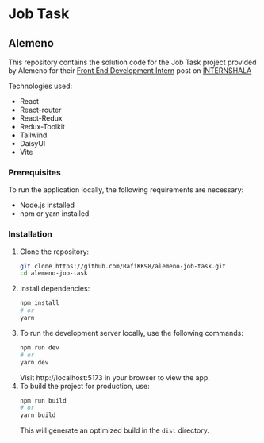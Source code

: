 # Job Task
## Alemeno


This repository contains the solution code for the Job Task project provided by Alemeno for their [Front End Development Intern](https://internshala.com/internship/detail/front-end-development-work-from-home-job-internship-at-alemeno1705129177) post on [INTERNSHALA](https://internshala.com)

Technologies used:
- React
- React-router
- React-Redux
- Redux-Toolkit
- Tailwind
- DaisyUI
- Vite

### Prerequisites

To run the application locally, the following requirements are necessary:

- Node.js installed
- npm or yarn installed

### Installation
1. Clone the repository:
   ```bash
   git clone https://github.com/RafiKK98/alemeno-job-task.git
   cd alemeno-job-task
   ```
2. Install dependencies:
    ```bash
    npm install
    # or
    yarn
    ```
3. To run the development server locally, use the following commands:
    ```bash
    npm run dev
    # or
    yarn dev
    ```
    Visit http://localhost:5173 in your browser to view the app.
4. To build the project for production, use:
    ```bash
    npm run build
    # or
    yarn build
    ```
    This will generate an optimized build in the `dist` directory.
